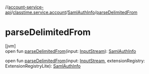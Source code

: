 //[account-service-api](../../../index.md)/[classtime.service.account](../index.md)/[SamlAuthInfo](index.md)/[parseDelimitedFrom](parse-delimited-from.md)

# parseDelimitedFrom

[jvm]\
open fun [parseDelimitedFrom](parse-delimited-from.md)(input: [InputStream](https://docs.oracle.com/javase/8/docs/api/java/io/InputStream.html)): [SamlAuthInfo](index.md)

open fun [parseDelimitedFrom](parse-delimited-from.md)(input: [InputStream](https://docs.oracle.com/javase/8/docs/api/java/io/InputStream.html), extensionRegistry: ExtensionRegistryLite): [SamlAuthInfo](index.md)
